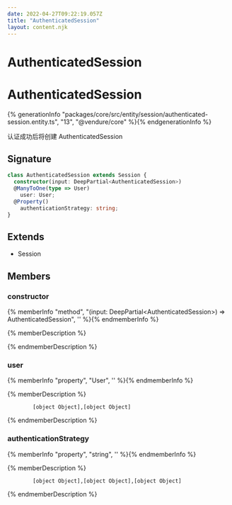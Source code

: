 ```yaml
---
date: 2022-04-27T09:22:19.057Z
title: "AuthenticatedSession"
layout: content.njk
---
```

[comment]: <> (这个文件是从 PickerCC 源码中生，不要修改。请使用 "docs:build" 脚本命令生成。)

# AuthenticatedSession


# AuthenticatedSession

{% generationInfo "packages/core/src/entity/session/authenticated-session.entity.ts", "13", "@vendure/core" %}{% endgenerationInfo %}

认证成功后将创建 AuthenticatedSession

## Signature

```typescript
class AuthenticatedSession extends Session {
  constructor(input: DeepPartial<AuthenticatedSession>)
  @ManyToOne(type => User)
    user: User;
  @Property()
    authenticationStrategy: string;
}
```
## Extends

 * Session


## Members

### constructor

{% memberInfo "method", "(input: DeepPartial&#60;AuthenticatedSession&#62;) => AuthenticatedSession", '' %}{% endmemberInfo %}

{% memberDescription %}

            

{% endmemberDescription %}

### user

{% memberInfo "property", "User", '' %}{% endmemberInfo %}

{% memberDescription %}

            [object Object],[object Object]

{% endmemberDescription %}

### authenticationStrategy

{% memberInfo "property", "string", '' %}{% endmemberInfo %}

{% memberDescription %}

            [object Object],[object Object],[object Object]

{% endmemberDescription %}


